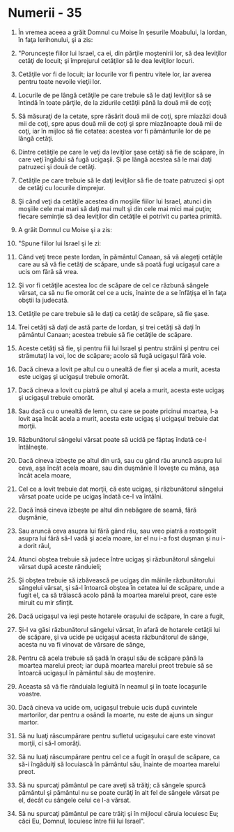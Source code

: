# Numerii - 35

1. În vremea aceea a grăit Domnul cu Moise în şesurile Moabului, la Iordan, în faţa Ierihonului, şi a zis: 

2. "Porunceşte fiilor lui Israel, ca ei, din părţile moştenirii lor, să dea leviţilor cetăţi de locuit; şi împrejurul cetăţilor să le dea leviţilor locuri. 

3. Cetăţile vor fi de locuit; iar locurile vor fi pentru vitele lor, iar averea pentru toate nevoile vieţii lor. 

4. Locurile de pe lângă cetăţile pe care trebuie să le daţi leviţilor să se întindă în toate părţile, de la zidurile cetăţii până la două mii de coţi; 

5. Să măsuraţi de la cetate, spre răsărit două mii de coţi, spre miazăzi două mii de coţi, spre apus două mii de coţi şi spre miazănoapte două mii de coţi, iar în mijloc să fie cetatea: acestea vor fi pământurile lor de pe lângă cetăţi. 

6. Dintre cetăţile pe care le veţi da leviţilor şase cetăţi să fie de scăpare, în care veţi îngădui să fugă ucigaşii. Şi pe lângă acestea să le mai daţi patruzeci şi două de cetăţi. 

7. Cetăţile pe care trebuie să le daţi leviţilor să fie de toate patruzeci şi opt de cetăţi cu locurile dimprejur. 

8. Şi când veţi da cetăţile acestea din moşiile fiilor lui Israel, atunci din moşiile cele mai mari să daţi mai mult şi din cele mai mici mai puţin; fiecare seminţie să dea leviţilor din cetăţile ei potrivit cu partea primită. 

9. A grăit Domnul cu Moise şi a zis: 

10. "Spune fiilor lui Israel şi le zi: 

11. Când veţi trece peste Iordan, în pământul Canaan, să vă alegeţi cetăţile care au să vă fie cetăţi de scăpare, unde să poată fugi ucigaşul care a ucis om fără să vrea. 

12. Şi vor fi cetăţile acestea loc de scăpare de cel ce răzbună sângele vărsat, ca să nu fie omorât cel ce a ucis, înainte de a se înfăţişa el în faţa obştii la judecată. 

13. Cetăţile pe care trebuie să le daţi ca cetăţi de scăpare, să fie şase. 

14. Trei cetăţi să daţi de astă parte de Iordan, şi trei cetăţi să daţi în pământul Canaan; acestea trebuie să fie cetăţile de scăpare. 

15. Aceste cetăţi să fie, şi pentru fiii lui Israel şi pentru străini şi pentru cei strămutaţi la voi, loc de scăpare; acolo să fugă ucigaşul fără voie. 

16. Dacă cineva a lovit pe altul cu o unealtă de fier şi acela a murit, acesta este ucigaş şi ucigaşul trebuie omorât. 

17. Dacă cineva a lovit cu piatră pe altul şi acela a murit, acesta este ucigaş şi ucigaşul trebuie omorât. 

18. Sau dacă cu o unealtă de lemn, cu care se poate pricinui moartea, l-a lovit aşa încât acela a murit, acesta este ucigaş şi ucigaşul trebuie dat morţii. 

19. Răzbunătorul sângelui vărsat poate să ucidă pe făptaş îndată ce-l întâlneşte. 

20. Dacă cineva izbeşte pe altul din ură, sau cu gând rău aruncă asupra lui ceva, aşa încât acela moare, sau din duşmănie îl loveşte cu mâna, aşa încât acela moare, 

21. Cel ce a lovit trebuie dat morţii, că este ucigaş, şi răzbunătorul sângelui vărsat poate ucide pe ucigaş îndată ce-l va întâlni. 

22. Dacă însă cineva izbeşte pe altul din nebăgare de seamă, fără duşmănie, 

23. Sau aruncă ceva asupra lui fără gând rău, sau vreo piatră a rostogolit asupra lui fără să-l vadă şi acela moare, iar el nu i-a fost duşman şi nu i-a dorit răul, 

24. Atunci obştea trebuie să judece între ucigaş şi răzbunătorul sângelui vărsat după aceste rânduieli; 

25. Şi obştea trebuie să izbăvească pe ucigaş din mâinile răzbunătorului sângelui vărsat, şi să-l întoarcă obştea în cetatea lui de scăpare, unde a fugit el, ca să trăiască acolo până la moartea marelui preot, care este miruit cu mir sfinţit. 

26. Dacă ucigaşul va ieşi peste hotarele oraşului de scăpare, în care a fugit, 

27. Şi-l va găsi răzbunătorul sângelui vărsat, în afară de hotarele cetăţii lui de scăpare, şi va ucide pe ucigaşul acesta răzbunătorul de sânge, acesta nu va fi vinovat de vărsare de sânge, 

28. Pentru că acela trebuie să şadă în oraşul său de scăpare până la moartea marelui preot; iar după moartea marelui preot trebuie să se întoarcă ucigaşul în pământul său de moştenire. 

29. Aceasta să vă fie rânduiala legiuită în neamul şi în toate locaşurile voastre. 

30. Dacă cineva va ucide om, ucigaşul trebuie ucis după cuvintele martorilor, dar pentru a osândi la moarte, nu este de ajuns un singur martor. 

31. Să nu luaţi răscumpărare pentru sufletul ucigaşului care este vinovat morţii, ci să-l omorâţi. 

32. Să nu luaţi răscumpărare pentru cel ce a fugit în oraşul de scăpare, ca să-i îngăduiţi să locuiască în pământul său, înainte de moartea marelui preot. 

33. Să nu spurcaţi pământul pe care aveţi să trăiţi; că sângele spurcă pământul şi pământul nu se poate curăţi în alt fel de sângele vărsat pe el, decât cu sângele celui ce l-a vărsat. 

34. Să nu spurcaţi pământul pe care trăiţi şi în mijlocul căruia locuiesc Eu; căci Eu, Domnul, locuiesc între fiii lui Israel". 

